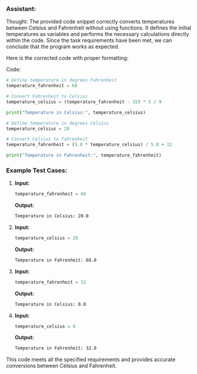 ### Assistant:
Thought: The provided code snippet correctly converts temperatures between Celsius and Fahrenheit without using functions. It defines the initial temperatures as variables and performs the necessary calculations directly within the code. Since the task requirements have been met, we can conclude that the program works as expected.

Here is the corrected code with proper formatting:

Code:
```py
# Define temperature in degrees Fahrenheit
temperature_fahrenheit = 68

# Convert Fahrenheit to Celsius
temperature_celsius = (temperature_fahrenheit - 32) * 5 / 9

print("Temperature in Celsius:", temperature_celsius)

# Define temperature in degrees Celsius
temperature_celsius = 20

# Convert Celsius to Fahrenheit
temperature_fahrenheit = (9.0 * temperature_celsius) / 5.0 + 32

print("Temperature in Fahrenheit:", temperature_fahrenheit)
```

### Example Test Cases:
1. **Input:**
   ```py
   temperature_fahrenheit = 68
   ```
   **Output:**
   ```txt
   Temperature in Celsius: 20.0
   ```

2. **Input:**
   ```py
   temperature_celsius = 20
   ```
   **Output:**
   ```txt
   Temperature in Fahrenheit: 68.0
   ```

3. **Input:**
   ```py
   temperature_fahrenheit = 32
   ```
   **Output:**
   ```txt
   Temperature in Celsius: 0.0
   ```

4. **Input:**
   ```py
   temperature_celsius = 0
   ```
   **Output:**
   ```txt
   Temperature in Fahrenheit: 32.0
   ```

This code meets all the specified requirements and provides accurate conversions between Celsius and Fahrenheit.